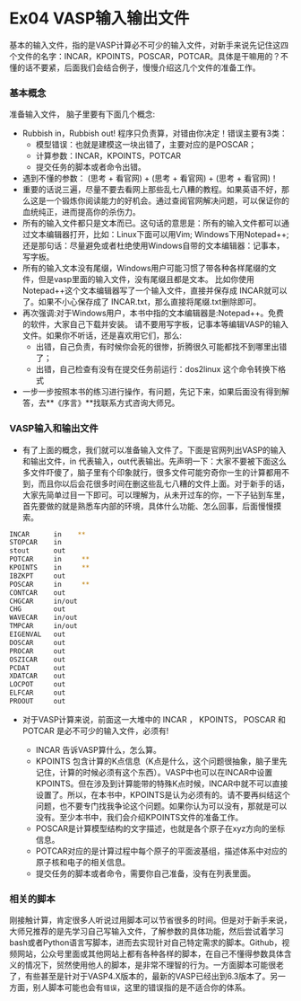 # Ex04 VASP输入输出文件

基本的输入文件，指的是VASP计算必不可少的输入文件，对新手来说先记住这四个文件的名字：INCAR，KPOINTS，POSCAR，POTCAR。具体是干嘛用的？不懂的话不要紧，后面我们会结合例子，慢慢介绍这几个文件的准备工作。

### 基本概念

准备输入文件， 脑子里要有下面几个概念:

* Rubbish in，Rubbish out!  程序只负责算，对错由你决定！错误主要有3类：
  * 模型错误：也就是建模这一块出错了，主要对应的是POSCAR；
  * 计算参数：INCAR，KPOINTS，POTCAR
  * 提交任务的脚本或者命令出错。
* 遇到不懂的参数： (思考 + 看官网) + (思考 + 看官网) + (思考 + 看官网)！
* 重要的话说三遍，尽量不要去看网上那些乱七八糟的教程。如果英语不好，那么这是一个锻炼你阅读能力的好机会。通过查阅官网解决问题，可以保证你的血统纯正，进而提高你的杀伤力。
* 所有的输入文件都只是文本而已。这句话的意思是：所有的输入文件都可以通过文本编辑器打开，比如：Linux下面可以用Vim; Windows下用Notepad++; 还是那句话：尽量避免或者杜绝使用Windows自带的文本编辑器：记事本，写字板。
* 所有的输入文本没有尾缀，Windows用户可能习惯了带各种各样尾缀的文件，但是vasp里面的输入文件，没有尾缀且都是文本。 比如你使用Notepad++这个文本编辑器写了一个输入文件，直接并保存成 INCAR就可以了。如果不小心保存成了 INCAR.txt，那么直接将尾缀.txt删除即可。
* 再次强调:对于Windows用户，本书中指的文本编辑器是:Notepad++。免费的软件，大家自己下载并安装。 请不要用写字板，记事本等编辑VASP的输入文件。如果你不听话，还是喜欢用它们，那么:
  - 出错，自己负责，有时候你会死的很惨，折腾很久可能都找不到哪里出错了；
  - 出错，自己检查有没有在提交任务前运行：dos2linux 这个命令转换下格式
* 一步一步按照本书的练习进行操作，有问题，先记下来，如果后面没有得到解答，去**《序言》**找联系方式咨询大师兄。



### VASP输入和输出文件

* 有了上面的概念，我们就可以准备输入文件了。下面是官网列出VASP的输入和输出文件，in 代表输入，out代表输出。先声明一下：大家不要被下面这么多文件吓傻了，脑子里有个印象就行，很多文件可能穷奇你一生的计算都用不到，而且你以后会花很多时间在删这些乱七八糟的文件上面。对于新手的话，大家先简单过目一下即可。可以理解为，从未开过车的你，一下子钻到车里，首先要做的就是熟悉车内部的环境，具体什么功能、怎么回事，后面慢慢摸索。

```bash
INCAR      in    **
STOPCAR    in
stout      out
POTCAR     in     **
KPOINTS    in     **
IBZKPT     out
POSCAR     in     **
CONTCAR    out
CHGCAR     in/out
CHG        out
WAVECAR    in/out
TMPCAR     in/out
EIGENVAL   out
DOSCAR     out
PROCAR     out
OSZICAR    out
PCDAT      out
XDATCAR    out
LOCPOT     out
ELFCAR     out
PROOUT     out
```



* 对于VASP计算来说，前面这一大堆中的 INCAR ， KPOINTS， POSCAR 和POTCAR 是必不可少的输入文件，必须有!

  * INCAR 告诉VASP算什么，怎么算。
  * KPOINTS 包含计算的K点信息（K点是什么，这个问题很抽象，脑子里先记住，计算的时候必须有这个东西）。VASP中也可以在INCAR中设置KPOINTS。但在涉及到计算能带的特殊K点时候，INCAR中就不可以直接设置了。所以，在本书中，KPOINTS是认为必须有的。请不要再纠结这个问题，也不要专门找我争论这个问题。如果你认为可以没有，那就是可以没有。至少本书中，我们会介绍KPOINTS文件的准备工作。
  * POSCAR是计算模型结构的文字描述，也就是各个原子在xyz方向的坐标信息。
  * POTCAR对应的是计算过程中每个原子的平面波基组，描述体系中对应的原子核和电子的相关信息。
  * 提交任务的脚本或者命令，需要你自己准备，没有在列表里面。

### 相关的脚本

刚接触计算，肯定很多人听说过用脚本可以节省很多的时间。但是对于新手来说，大师兄推荐的是先学习自己写输入文件，了解参数的具体功能，然后尝试着学习bash或者Python语言写脚本，进而去实现针对自己特定需求的脚本。Github，视频网站，公众号里面或其他网站上都有各种各样的脚本，在自己不懂得参数具体含义的情况下，贸然使用他人的脚本，是非常不理智的行为。一方面脚本可能很老了，有些甚至是针对于VASP4.X版本的，最新的VASP已经出到6.3版本了。另一方面，别人脚本可能也会有`错误`，这里的错误指的是不适合你的体系。

